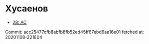 # Хусаенов
- [28: AC](28.md)

Commit: acc25477cfb8abfb8fb52ed45ff67ebd6ae16e01
 fetched at: 20201108-221804
